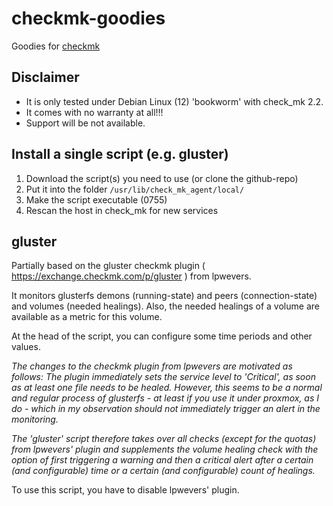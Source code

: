 # checkmk-goodies
Goodies for [checkmk](https://checkmk.com)

## Disclaimer
- It is only tested under Debian Linux (12) 'bookworm' with check_mk 2.2.
- It comes with no warranty at all!!!
- Support will be not available.

## Install a single script (e.g. gluster)
1. Download the script(s) you need to use (or clone the github-repo)
2. Put it into the folder `/usr/lib/check_mk_agent/local/` 
3. Make the script executable (0755)
4. Rescan the host in check_mk for new services

## gluster
Partially based on the gluster checkmk plugin ( https://exchange.checkmk.com/p/gluster ) from lpwevers.

It monitors glusterfs demons (running-state) and peers (connection-state) and volumes (needed healings).
Also, the needed healings of a volume are available as a metric for this volume.

At the head of the script, you can configure some time periods and other values.

*The changes to the checkmk plugin from lpwevers are motivated as follows: The plugin immediately sets the service level to 'Critical', as soon as at least one file needs to be healed.*
*However, this seems to be a normal and regular process of glusterfs - at least if you use it under proxmox, as I do - which in my observation should not immediately trigger an alert in the monitoring.*

*The 'gluster' script therefore takes over all checks (except for the quotas) from lpwevers' plugin and supplements the volume healing check with the option of first triggering a warning and then a critical alert after a certain (and configurable) time or a certain (and configurable) count of healings.*

To use this script, you have to disable lpwevers' plugin.
